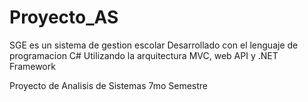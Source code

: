 # Proyecto_AS

SGE es un sistema de gestion escolar
Desarrollado con el lenguaje de programacion C#
Utilizando la arquitectura MVC, web API y .NET Framework


Proyecto de Analisis de Sistemas 7mo Semestre
